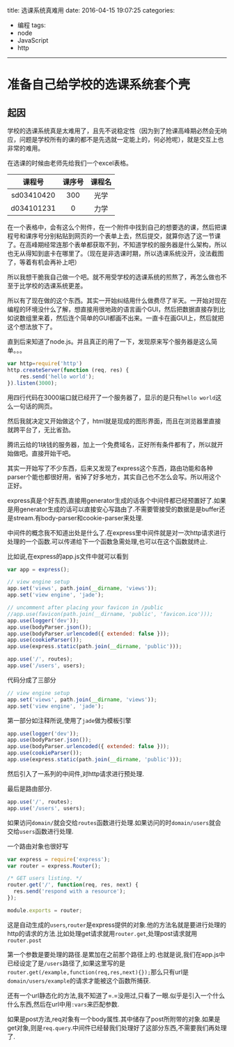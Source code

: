 title: 选课系统真难用
date: 2016-04-15 19:07:25
categories:
- 编程
tags:
- node
- JavaScript
- http
---

# 准备自己给学校的选课系统套个壳

## 起因
学校的选课系统真是太难用了，且先不说稳定性（因为到了抢课高峰期必然会无响应，问题是学校所有的课的都不是先选就一定能上的，何必抢呢），就是交互上也非常的难用。
<!-- more -->
在选课的时候由老师先给我们一个excel表格。

|课程号|课序号|课程名|
|:--:|:--:|:--:|
|sd03410420|300|光学|
|d034101231|0|力学|

在一个表格中，会有这么个附件，在一个附件中找到自己的想要选的课，然后把课程号和课序号分别粘贴到网页的一个表单上去，然后提交，就算你选了这一节课了。在高峰期经常连那个表单都获取不到，不知道学校的服务器是什么架构，所以也无从得知到底卡在哪里了。（现在是非选课时期，所以选课系统没开，没法截图了，等着有机会再补上吧）

所以我想干脆我自己做一个吧。就不用受学校的选课系统的煎熬了，再怎么做也不至于比学校的选课系统更差。

所以有了现在做的这个东西。其实一开始纠结用什么做费尽了半天。一开始对现在编程的环境没什么了解，想直接用很地政的语言画个GUI，然后把数据直接存到比如说数组里来着，然后连个简单的GUI都画不出来。一直卡在画GUI上，然后就把这个想法放下了。

直到后来知道了node.js。并且真正的用了一下，发现原来写个服务器是这么简单。。。


```javascript
var http=require('http')
http.createServer(function (req, res) {
    res.send('hello world');
}).listen(3000);

```



用四行代码在3000端口就已经开了一个服务器了，显示的是只有`hello world`这么一句话的网页。

然后我就决定又开始做这个了，html就是现成的图形界面，而且在浏览器里直接就跨平台了，无比省劲。

腾讯云给的1块钱的服务器，加上一个免费域名，正好所有条件都有了，所以就开始做吧。直接开始干吧。

其实一开始写了不少东西，后来又发现了express这个东西，路由功能和各种parser个能也都很好用，省掉了好多地方，其实自己也不怎么会写。所以用这个正好。

express真是个好东西,直接用generator生成的话各个中间件都已经预置好了.如果是用generator生成的话可以直接安心写路由了.不需要管接受的数据是是buffer还是stream.有body-parser和cookie-parser来处理.


中间件的概念我不知道出处是什么了.在express里中间件就是对一次http请求进行处理的一个函数.可以传递给下一个函数急需处理,也可以在这个函数就终止.

比如说,在express的app.js文件中就可以看到


```javascript
var app = express();

// view engine setup
app.set('views', path.join(__dirname, 'views'));
app.set('view engine', 'jade');

// uncomment after placing your favicon in /public
//app.use(favicon(path.join(__dirname, 'public', 'favicon.ico')));
app.use(logger('dev'));
app.use(bodyParser.json());
app.use(bodyParser.urlencoded({ extended: false }));
app.use(cookieParser());
app.use(express.static(path.join(__dirname, 'public')));

app.use('/', routes);
app.use('/users', users);

```
代码分成了三部分

```javascript
// view engine setup
app.set('views', path.join(__dirname, 'views'));
app.set('view engine', 'jade');
```
第一部分如注释所说,使用了`jade`做为模板引擎

```javascript
app.use(logger('dev'));
app.use(bodyParser.json());
app.use(bodyParser.urlencoded({ extended: false }));
app.use(cookieParser());
app.use(express.static(path.join(__dirname, 'public')));
```

然后引入了一系列的中间件,对http请求进行预处理.

最后是路由部分.

```javascript
app.use('/', routes);
app.use('/users', users);
```

如果访问`domain/`就会交给`routes`函数进行处理.如果访问的时`domain/users`就会交给`users`函数进行处理.

一个路由对象也很好写

```javascript
var express = require('express');
var router = express.Router();

/* GET users listing. */
router.get('/', function(req, res, next) {
  res.send('respond with a resource');
});

module.exports = router;
```
这是自动生成的`users`,`router`是express提供的对象.他的方法名就是要进行处理的http的请求的方法.比如处理get请求就用`router.get`,处理post请求就用`router.post`

第一个参数是要处理的路径.是累加在之前那个路径上的.也就是说,我们在app.js中已经设定了是`/users`路径了,如果这里写的是`router.get(/example,function(req,res,next){});`那么只有url是`domain/users/example`的请求才能被这个函数所捕获.


还有一个url静态化的方法,我不知道了=.=没用过,只看了一眼.似乎是引入一个什么什么东西,然后在url中用`:vars`来匹配参数.

如果是post方法,req对象有一个body属性.其中储存了post所附带的对象.如果是get对象,则是`req.query`.中间件已经替我们处理好了这部分东西,不需要我们再处理了.



